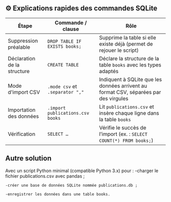 ## ⚙️ Explications rapides des commandes SQLite

| Étape                       | Commande / clause                 | Rôle                                                                 |
|----------------------------|----------------------------------|----------------------------------------------------------------------|
| Suppression préalable      | `DROP TABLE IF EXISTS books;`    | Supprime la table si elle existe déjà (permet de rejouer le script) |
| Déclaration de la structure| `CREATE TABLE`                   | Déclare la structure de la table `books` avec les types adaptés      |
| Mode d'import CSV          | `.mode csv` et `.separator ","` | Indiquent à SQLite que les données arrivent au format CSV, séparées par des virgules |
| Importation des données    | `.import publications.csv books` | Lit `publications.csv` et insère chaque ligne dans la table `books` |
| Vérification                | `SELECT …`                       | Vérifie le succès de l’import (ex. : `SELECT COUNT(*) FROM books;`) |


## Autre solution
Avec un script Python minimal (compatible Python 3.x) pour :
    -charger le fichier publications.csv avec pandas ;

    -créer une base de données SQLite nommée publications.db ;

    -enregistrer les données dans une table books.